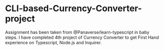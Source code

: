# CLI-based-Currency-Converter-project
 Assignment has been taken from @Panaverse/learn-typescript in baby steps. I have completed 4th project of Currency Converter to get First Hand experience on Typescript, Node.js and Inquirer.

